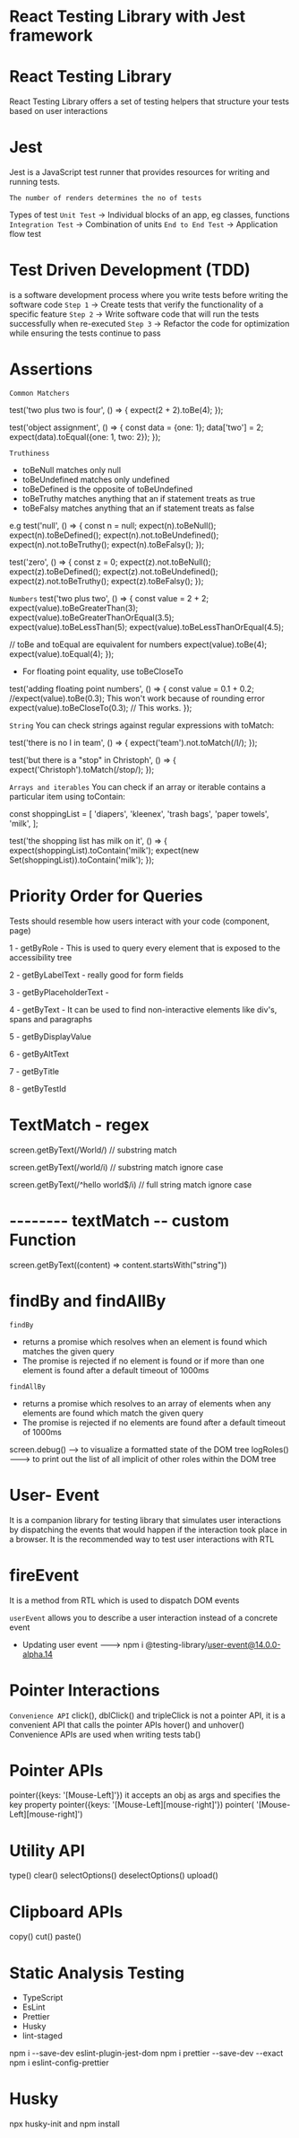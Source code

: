 # React Testing Library with Jest framework

# React Testing Library

React Testing Library offers a set of testing helpers that structure your tests based on user interactions

# Jest

Jest is a JavaScript test runner that provides resources for writing and running tests.

`The number of renders determines the no of tests`

Types of test
`Unit Test` -> Individual blocks of an app, eg classes, functions
`Integration Test` -> Combination of units
`End to End Test` -> Application flow test

# Test Driven Development (TDD)

is a software development process where you write tests before writing the software code
`Step 1` -> Create tests that verify the functionality of a specific feature
`Step 2` -> Write software code that will run the tests successfully when re-executed
`Step 3` -> Refactor the code for optimization while ensuring the tests continue to pass

# Assertions

`Common Matchers`

test('two plus two is four', () => {
expect(2 + 2).toBe(4);
});

test('object assignment', () => {
const data = {one: 1};
data['two'] = 2;
expect(data).toEqual({one: 1, two: 2});
});

`Truthiness`

- toBeNull matches only null
- toBeUndefined matches only undefined
- toBeDefined is the opposite of toBeUndefined
- toBeTruthy matches anything that an if statement treats as true
- toBeFalsy matches anything that an if statement treats as false

e.g
test('null', () => {
const n = null;
expect(n).toBeNull();
expect(n).toBeDefined();
expect(n).not.toBeUndefined();
expect(n).not.toBeTruthy();
expect(n).toBeFalsy();
});

test('zero', () => {
const z = 0;
expect(z).not.toBeNull();
expect(z).toBeDefined();
expect(z).not.toBeUndefined();
expect(z).not.toBeTruthy();
expect(z).toBeFalsy();
});

`Numbers`
test('two plus two', () => {
const value = 2 + 2;
expect(value).toBeGreaterThan(3);
expect(value).toBeGreaterThanOrEqual(3.5);
expect(value).toBeLessThan(5);
expect(value).toBeLessThanOrEqual(4.5);

// toBe and toEqual are equivalent for numbers
expect(value).toBe(4);
expect(value).toEqual(4);
});

- For floating point equality, use toBeCloseTo

test('adding floating point numbers', () => {
const value = 0.1 + 0.2;
//expect(value).toBe(0.3); This won't work because of rounding error
expect(value).toBeCloseTo(0.3); // This works.
});

`String`
You can check strings against regular expressions with toMatch:

test('there is no I in team', () => {
expect('team').not.toMatch(/I/);
});

test('but there is a "stop" in Christoph', () => {
expect('Christoph').toMatch(/stop/);
});

`Arrays and iterables`
You can check if an array or iterable contains a particular item using toContain:

const shoppingList = [
'diapers',
'kleenex',
'trash bags',
'paper towels',
'milk',
];

test('the shopping list has milk on it', () => {
expect(shoppingList).toContain('milk');
expect(new Set(shoppingList)).toContain('milk');
});

# Priority Order for Queries

Tests should resemble how users interact with your code (component, page)

1 - getByRole - This is used to query every element that is exposed to the accessibility tree

2 - getByLabelText - really good for form fields

3 - getByPlaceholderText -

4 - getByText - It can be used to find non-interactive elements like div's, spans and paragraphs

5 - getByDisplayValue

6 - getByAltText

7 - getByTitle

8 - getByTestId

# TextMatch - regex

screen.getByText(/World/) // substring match

screen.getByText(/world/i) // substring match ignore case

screen.getByText(/^hello world$/i) // full string match ignore case

# -------- textMatch -- custom Function

screen.getByText((content) => content.startsWith("string"))

# findBy and findAllBy

`findBy`

- returns a promise which resolves when an element is found which matches the given query
- The promise is rejected if no element is found or if more than one element is found after a default timeout of 1000ms

`findAllBy`

- returns a promise which resolves to an array of elements when any elements are found which match the given query
- The promise is rejected if no elements are found after a default timeout of 1000ms

screen.debug() --> to visualize a formatted state of the DOM tree
logRoles() ---> to print out the list of all implicit of other roles within the DOM tree

# User- Event

It is a companion library for testing library that simulates user interactions by dispatching
the events that would happen if the interaction took place in a browser.
It is the recommended way to test user interactions with RTL

# fireEvent

It is a method from RTL which is used to dispatch DOM events

`userEvent` allows you to describe a user interaction instead of a concrete event

- Updating user event ---> npm i @testing-library/user-event@14.0.0-alpha.14

# Pointer Interactions

`Convenience API`
click(), dblClick() and tripleClick is not a pointer API, it is a convenient API that calls the pointer APIs
hover() and unhover()
Convenience APIs are used when writing tests
tab()

# Pointer APIs

pointer({keys: '[Mouse-Left]'})
it accepts an obj as args and specifies the key property
pointer({keys: '[Mouse-Left][mouse-right]'})
pointer( '[Mouse-Left][mouse-right]')

# Utility API

type()
clear()
selectOptions()
deselectOptions()
upload()

# Clipboard APIs

copy()
cut()
paste()

# Static Analysis Testing

- TypeScript
- EsLint
- Prettier
- Husky
- lint-staged

npm i --save-dev eslint-plugin-jest-dom
npm i prettier --save-dev --exact
npm i eslint-config-prettier

# Husky

npx husky-init and npm install
